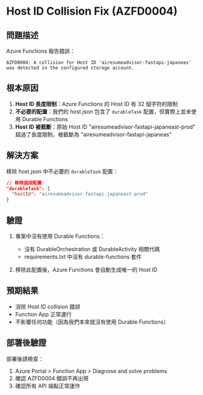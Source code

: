 # Host ID Collision Fix (AZFD0004)

## 問題描述

Azure Functions 報告錯誤：
```
AZFD0004: A collision for Host ID 'airesumeadvisor-fastapi-japaneas' was detected in the configured storage account.
```

## 根本原因

1. **Host ID 長度限制**：Azure Functions 的 Host ID 有 32 個字符的限制
2. **不必要的配置**：我們的 host.json 包含了 `durableTask` 配置，但實際上並未使用 Durable Functions
3. **Host ID 被截斷**：原始 Host ID "airesumeadvisor-fastapi-japaneast-prod" 超過了長度限制，被截斷為 "airesumeadvisor-fastapi-japaneas"

## 解決方案

移除 host.json 中不必要的 `durableTask` 配置：

```json
// 移除這段配置
"durableTask": {
  "hostId": "airesumeadvisor-fastapi-japaneast-prod"
}
```

## 驗證

1. 專案中沒有使用 Durable Functions：
   - 沒有 DurableOrchestration 或 DurableActivity 相關代碼
   - requirements.txt 中沒有 durable-functions 套件

2. 移除此配置後，Azure Functions 會自動生成唯一的 Host ID

## 預期結果

- 消除 Host ID collision 錯誤
- Function App 正常運行
- 不影響任何功能（因為我們本來就沒有使用 Durable Functions）

## 部署後驗證

部署後請檢查：
1. Azure Portal > Function App > Diagnose and solve problems
2. 確認 AZFD0004 錯誤不再出現
3. 確認所有 API 端點正常運作